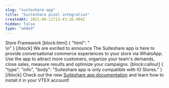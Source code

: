 ```yaml
---
slug: "suiteshare-app"
title: "Suiteshare pixel integration"
createdAt: 2021-06-11T13:43:16.494Z
hidden: false
type: "added"
---
```


<span class="badge" id="store-framework">Store Framework</span>
[block:html]
{
  "html": "<br/>\n"
}
[/block]
We are excited to announce The Suiteshare app is here to provide conversational commerce experiences to your store via WhatsApp. Use the app to attract more customers, organize your team's demands, close sales, measure results and optimize your campaigns.
[block:callout]
{
  "type": "info",
  "body": "Suiteshare app is only compatible with IO Stores."
}
[/block]
Check out the new [Suiteshare app documentation](https://developers.vtex.com/vtex-developer-docs/docs/vtex-suite-share) and learn how to install it in your VTEX account!